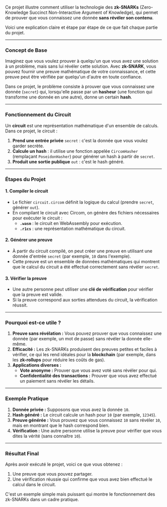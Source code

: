 Ce projet illustre comment utiliser la technologie des **zk-SNARKs** (Zero-Knowledge Succinct Non-Interactive Argument of Knowledge), qui permet de prouver que vous connaissez une donnée **sans révéler son contenu**. 

Voici une explication claire et étape par étape de ce que fait chaque partie du projet.

---

### **Concept de Base**
Imaginez que vous voulez prouver à quelqu'un que vous avez une solution à un problème, mais sans lui révéler cette solution. Avec **zk-SNARK**, vous pouvez fournir une preuve mathématique de votre connaissance, et cette preuve peut être vérifiée par quelqu'un d'autre en toute confiance.

Dans ce projet, le problème consiste à prouver que vous connaissez une donnée (`secret`) qui, lorsqu'elle passe par un **hasheur** (une fonction qui transforme une donnée en une autre), donne un certain **hash**.

---

### **Fonctionnement du Circuit**
Un **circuit** est une représentation mathématique d'un ensemble de calculs. Dans ce projet, le circuit :

1. **Prend une entrée privée** `secret` : c'est la donnée que vous voulez garder secrète.
2. **Calcule un hash** : il utilise une fonction appelée `CircomHasher` (remplaçant `PoseidonHasher`) pour générer un hash à partir de `secret`.
3. **Produit une sortie publique** `out` : c'est le hash généré.

---

### **Étapes du Projet**
#### **1. Compiler le circuit**
- Le fichier `circuit.circom` définit la logique du calcul (prendre `secret`, générer `out`).
- En compilant le circuit avec Circom, on génère des fichiers nécessaires pour exécuter le circuit :
  - **`.wasm`** : le circuit en WebAssembly pour exécution.
  - **`.r1cs`** : une représentation mathématique du circuit.

#### **2. Générer une preuve**
- À partir du circuit compilé, on peut créer une preuve en utilisant une donnée d'entrée `secret` (par exemple, `10` dans l'exemple).
- Cette preuve est un ensemble de données mathématiques qui montrent que le calcul du circuit a été effectué correctement sans révéler `secret`.

#### **3. Vérifier la preuve**
- Une autre personne peut utiliser une **clé de vérification** pour vérifier que la preuve est valide.
- Si la preuve correspond aux sorties attendues du circuit, la vérification réussit.

---

### **Pourquoi est-ce utile ?**
1. **Preuve sans révélation :** Vous pouvez prouver que vous connaissez une donnée (par exemple, un mot de passe) sans révéler la donnée elle-même.
2. **Efficacité :** Les zk-SNARKs produisent des preuves petites et faciles à vérifier, ce qui les rend idéales pour la **blockchain** (par exemple, dans les **zk-rollups** pour réduire les coûts de gas).
3. **Applications diverses :**
   - **Vote anonyme :** Prouver que vous avez voté sans révéler pour qui.
   - **Confidentialité des transactions :** Prouver que vous avez effectué un paiement sans révéler les détails.

---

### **Exemple Pratique**
1. **Donnée privée :** Supposons que vous avez la donnée `10`.
2. **Hash généré :** Le circuit calcule un hash pour `10` (par exemple, `12345`).
3. **Preuve générée :** Vous prouvez que vous connaissez `10` sans révéler `10`, mais en montrant que le hash correspond bien.
4. **Vérification :** Une autre personne utilise la preuve pour vérifier que vous dites la vérité (sans connaître `10`).

---

### **Résultat Final**
Après avoir exécuté le projet, voici ce que vous obtenez :
1. Une preuve que vous pouvez partager.
2. Une vérification réussie qui confirme que vous avez bien effectué le calcul dans le circuit.

C'est un exemple simple mais puissant qui montre le fonctionnement des zk-SNARKs dans un cadre pratique.